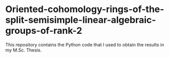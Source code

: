 # Oriented-cohomology-rings-of-the-split-semisimple-linear-algebraic-groups-of-rank-2
This repository contains the Python code that I used to obtain the results in my M.Sc. Thesis.
